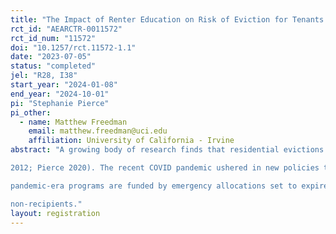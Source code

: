 ```yaml
---
title: "The Impact of Renter Education on Risk of Eviction for Tenants with and without Rental Assistance"
rct_id: "AEARCTR-0011572"
rct_id_num: "11572"
doi: "10.1257/rct.11572-1.1"
date: "2023-07-05"
status: "completed"
jel: "R28, I38"
start_year: "2024-01-08"
end_year: "2024-10-01"
pi: "Stephanie Pierce"
pi_other:
  - name: Matthew Freedman
    email: matthew.freedman@uci.edu
    affiliation: University of California - Irvine
abstract: "A growing body of research finds that residential evictions are associated with negative social, economic, and health consequences for households and communities (Slee and Desmond 2021; Leifheit et al. 2021; Hatch and Yun 2021; Ghimire et al. 2021; Desmond
2012; Pierce 2020). The recent COVID pandemic ushered in new policies to prevent and stabilize tenants, such as Emergency Rental Assistance (ERA) and temporary eviction moratoria, the effects of which are still being evaluated (e.g., Reina et al. 2021) . However,
pandemic-era programs are funded by emergency allocations set to expire at the end of 2022 or early 2023. Thus, local governments that wish to extend eviction-prevention work, must rely on other programs and policies. The proposed study seeks to evaluate the effect a county-sponsored non-profit renter education program on the risk of eviction. Using an experimental design, we aim to evaluate the impact of renter education on applicants to a rental assistance program and test the differential effect of renter education on rental assistance recipients and
non-recipients."
layout: registration
---
```


